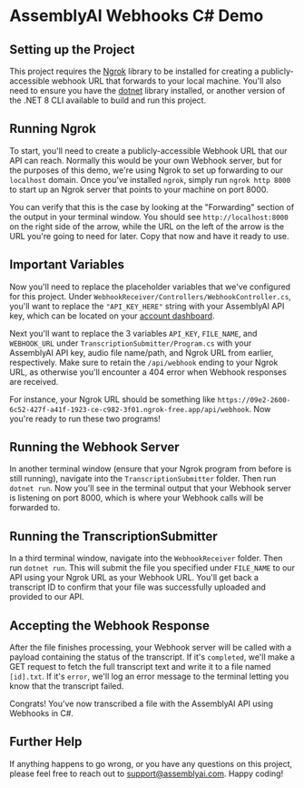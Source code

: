 # AssemblyAI Webhooks C# Demo

## Setting up the Project

This project requires the [Ngrok](https://formulae.brew.sh/cask/ngrok) library to be installed for creating a publicly-accessible webhook URL that forwards to your local machine. You'll also need to ensure you have the [dotnet](https://formulae.brew.sh/cask/dotnet) library installed, or another version of the .NET 8 CLI available to build and run this project.

## Running Ngrok

To start, you'll need to create a publicly-accessible Webhook URL that our API can reach. Normally this would be your own Webhook server, but for the purposes of this demo, we're using Ngrok to set up forwarding to our `localhost` domain. Once you've installed `ngrok`, simply run `ngrok http 8000` to start up an Ngrok server that points to your machine on port 8000. 

You can verify that this is the case by looking at the "Forwarding" section of the output in your terminal window. You should see `http://localhost:8000` on the right side of the arrow, while the URL on the left of the arrow is the URL you're going to need for later. Copy that now and have it ready to use.

## Important Variables

Now you'll need to replace the placeholder variables that we've configured for this project. Under `WebhookReceiver/Controllers/WebhookController.cs`, you'll want to replace the `"API_KEY_HERE"` string with your AssemblyAI API key, which can be located on your [account dashboard](https://www.assemblyai.com/app/account).

Next you'll want to replace the 3 variables `API_KEY`, `FILE_NAME`, and `WEBHOOK_URL` under `TranscriptionSubmitter/Program.cs` with your AssemblyAI API key, audio file name/path, and Ngrok URL from earlier, respectively. Make sure to retain the `/api/webhook` ending to your Ngrok URL, as otherwise you'll encounter a 404 error when Webhook responses are received.

For instance, your Ngrok URL should be something like `https://09e2-2600-6c52-427f-a41f-1923-ce-c982-3f01.ngrok-free.app/api/webhook`. Now you're ready to run these two programs!

## Running the Webhook Server

In another terminal window (ensure that your Ngrok program from before is still running), navigate into the `TranscriptionSubmitter` folder. Then run `dotnet run`. Now you'll see in the terminal output that your Webhook server is listening on port 8000, which is where your Webhook calls will be forwarded to.

## Running the TranscriptionSubmitter

In a third terminal window, navigate into the `WebhookReceiver` folder. Then run `dotnet run`. This will submit the file you specified under `FILE_NAME` to our API using your Ngrok URL as your Webhook URL. You'll get back a transcript ID to confirm that your file was successfully uploaded and provided to our API.


## Accepting the Webhook Response

After the file finishes processing, your Webhook server will be called with a payload containing the status of the transcript. If it's `completed`, we'll make a GET request to fetch the full transcript text and write it to a file named `[id].txt`. If it's `error`, we'll log an error message to the terminal letting you know that the transcript failed.

Congrats! You've now transcribed a file with the AssemblyAI API using Webhooks in C#.

## Further Help

If anything happens to go wrong, or you have any questions on this project, please feel free to reach out to support@assemblyai.com. Happy coding!
